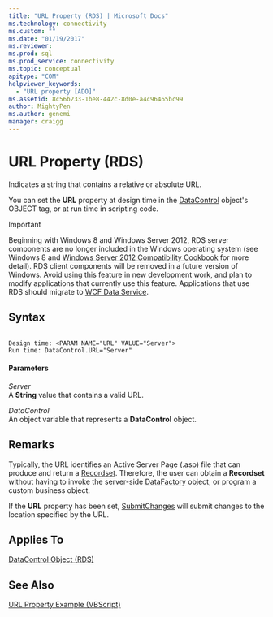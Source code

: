 ```yaml
---
title: "URL Property (RDS) | Microsoft Docs"
ms.technology: connectivity
ms.custom: ""
ms.date: "01/19/2017"
ms.reviewer: 
ms.prod: sql  
ms.prod_service: connectivity
ms.topic: conceptual
apitype: "COM"
helpviewer_keywords: 
  - "URL property [ADO]"
ms.assetid: 8c56b233-1be8-442c-8d0e-a4c96465bc99
author: MightyPen
ms.author: genemi
manager: craigg
---
```

# URL Property (RDS)
Indicates a string that contains a relative or absolute URL.  
  
 You can set the **URL** property at design time in the [DataControl](../../../ado/reference/rds-api/datacontrol-object-rds.md) object's OBJECT tag, or at run time in scripting code.  
  
> [!IMPORTANT]
>  Beginning with Windows 8 and Windows Server 2012, RDS server components are no longer included in the Windows operating system (see Windows 8 and [Windows Server 2012 Compatibility Cookbook](https://www.microsoft.com/download/details.aspx?id=27416) for more detail). RDS client components will be removed in a future version of Windows. Avoid using this feature in new development work, and plan to modify applications that currently use this feature. Applications that use RDS should migrate to [WCF Data Service](https://go.microsoft.com/fwlink/?LinkId=199565).  
  
## Syntax  
  
```  
  
Design time: <PARAM NAME="URL" VALUE="Server">  
Run time: DataControl.URL="Server"  
```  
  
#### Parameters  
 *Server*  
 A **String** value that contains a valid URL.  
  
 *DataControl*  
 An object variable that represents a **DataControl** object.  
  
## Remarks  
 Typically, the URL identifies an Active Server Page (.asp) file that can produce and return a [Recordset](../../../ado/reference/ado-api/recordset-object-ado.md). Therefore, the user can obtain a **Recordset** without having to invoke the server-side [DataFactory](../../../ado/reference/rds-api/datafactory-object-rdsserver.md) object, or program a custom business object.  
  
 If the **URL** property has been set, [SubmitChanges](../../../ado/reference/rds-api/submitchanges-method-rds.md) will submit changes to the location specified by the URL.  
  
## Applies To  
 [DataControl Object (RDS)](../../../ado/reference/rds-api/datacontrol-object-rds.md)  
  
## See Also  
 [URL Property Example (VBScript)](../../../ado/reference/rds-api/url-property-example-vbscript.md)


